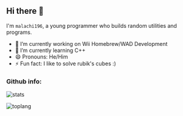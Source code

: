 ## Hi there 👋
I'm `malachi196`, a young programmer who builds random utilities and programs.

- 🔭 I’m currently working on Wii Homebrew/WAD Development
- 🌱 I’m currently learning C++
- 😄 Pronouns: He/Him
- ⚡ Fun fact: I like to solve rubik's cubes :)

### Github info:

![stats](https://github-readme-stats.vercel.app/api?username=malachi196&theme=tokyonight)

![toplang](https://github-readme-stats.vercel.app/api/top-langs?username=malachi196&theme=tokyonight)
